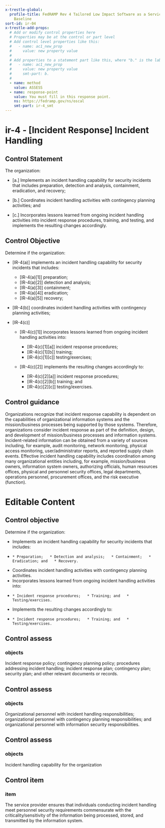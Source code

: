 ```yaml
---
x-trestle-global:
  profile-title: FedRAMP Rev 4 Tailored Low Impact Software as a Service (LI-SaaS)
    Baseline
sort-id: ir-04
x-trestle-add-props:
  # Add or modify control properties here
  # Properties may be at the control or part level
  # Add control level properties like this:
  #   - name: ac1_new_prop
  #     value: new property value
  #
  # Add properties to a statement part like this, where "b." is the label of the target statement part
  #   - name: ac1_new_prop
  #     value: new property value
  #     smt-part: b.
  #
  - name: method
    value: ASSESS
  - name: response-point
    value: You must fill in this response point.
    ns: https://fedramp.gov/ns/oscal
    smt-part: ir-4_smt
---
```


# ir-4 - \[Incident Response\] Incident Handling

## Control Statement

The organization:

- \[a.\] Implements an incident handling capability for security incidents that includes preparation, detection and analysis, containment, eradication, and recovery;

- \[b.\] Coordinates incident handling activities with contingency planning activities; and

- \[c.\] Incorporates lessons learned from ongoing incident handling activities into incident response procedures, training, and testing, and implements the resulting changes accordingly.

## Control Objective

Determine if the organization:

- \[IR-4(a)\] implements an incident handling capability for security incidents that includes:

  - \[IR-4(a)[1]\] preparation;
  - \[IR-4(a)[2]\] detection and analysis;
  - \[IR-4(a)[3]\] containment;
  - \[IR-4(a)[4]\] eradication;
  - \[IR-4(a)[5]\] recovery;

- \[IR-4(b)\] coordinates incident handling activities with contingency planning activities;

- \[IR-4(c)\]

  - \[IR-4(c)[1]\] incorporates lessons learned from ongoing incident handling activities into:

    - \[IR-4(c)[1][a]\] incident response procedures;
    - \[IR-4(c)[1][b]\] training;
    - \[IR-4(c)[1][c]\] testing/exercises;

  - \[IR-4(c)[2]\] implements the resulting changes accordingly to:

    - \[IR-4(c)[2][a]\] incident response procedures;
    - \[IR-4(c)[2][b]\] training; and
    - \[IR-4(c)[2][c]\] testing/exercises.

## Control guidance

Organizations recognize that incident response capability is dependent on the capabilities of organizational information systems and the mission/business processes being supported by those systems. Therefore, organizations consider incident response as part of the definition, design, and development of mission/business processes and information systems. Incident-related information can be obtained from a variety of sources including, for example, audit monitoring, network monitoring, physical access monitoring, user/administrator reports, and reported supply chain events. Effective incident handling capability includes coordination among many organizational entities including, for example, mission/business owners, information system owners, authorizing officials, human resources offices, physical and personnel security offices, legal departments, operations personnel, procurement offices, and the risk executive (function).

# Editable Content

<!-- Make additions and edits below -->
<!-- The above represents the contents of the control as received by the profile, prior to additions. -->
<!-- If the profile makes additions to the control, they will appear below. -->
<!-- The above markdown may not be edited but you may edit the content below, and/or introduce new additions to be made by the profile. -->
<!-- If there is a yaml header at the top, parameter values may be edited. Use --set-parameters to incorporate the changes during assembly. -->
<!-- The content here will then replace what is in the profile for this control, after running profile-assemble. -->
<!-- The added parts in the profile for this control are below.  You may edit them and/or add new ones. -->
<!-- Each addition must have a heading either of the form ## Control my_addition_name -->
<!-- or ## Part a. (where the a. refers to one of the control statement labels.) -->
<!-- "## Control" parts are new parts added after the statement part. -->
<!-- "## Part" parts are new parts added into the top-level statement part with that label. -->
<!-- Subparts may be added with nested hash levels of the form ### My Subpart Name -->
<!-- underneath the parent ## Control or ## Part being added -->
<!-- See https://ibm.github.io/compliance-trestle/tutorials/ssp_profile_catalog_authoring/ssp_profile_catalog_authoring for guidance. -->

## Control objective

Determine if the organization:

* Implements an incident handling capability for security incidents that includes:
*     * Preparation;   * Detection and analysis;   * Containment;   * Eradication; and   * Recovery.
* Coordinates incident handling activities with contingency planning activities.
* Incorporates lessons learned from ongoing incident handling activities into:
*     * Incident response procedures;   * Training; and   * Testing/exercises.
* Implements the resulting changes accordingly to:
*     * Incident response procedures;   * Training; and   * Testing/exercises.

## Control assess

### objects

Incident response policy; contingency planning policy; procedures addressing incident handling; incident response plan; contingency plan; security plan; and other relevant documents or records.

## Control assess

### objects

Organizational personnel with incident handling responsibilities; organizational personnel with contingency planning responsibilities; and organizational personnel with information security responsibilities.

## Control assess

### objects

Incident handling capability for the organization

## Control item

### item

The service provider ensures that individuals conducting incident handling meet personnel security requirements commensurate with the criticality/sensitivity of the information being processed, stored, and transmitted by the information system.
